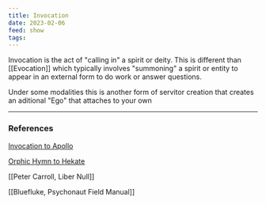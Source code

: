```yaml
---
title: Invocation
date: 2023-02-06
feed: show
tags:
---
```

Invocation is the act of "calling in" a spirit or deity. This is different than [[Evocation]] which typically involves "summoning" a spirit or entity to appear in an external form to do work or answer questions.

Under some modalities this is another form of servitor creation that creates an aditional "Ego" that attaches to your own

___
### References
[Invocation to Apollo](https://mythologyisforhipsters.weebly.com/invocations-to-apollo.html)

[Orphic Hymn to Hekate](https://www.hellenicgods.org/the-orphic-hymn-to-hecate-aekati---hekate)

[[Peter Carroll, Liber Null]]

[[Bluefluke, Psychonaut Field Manual]]
